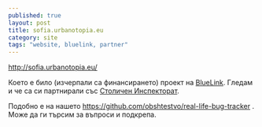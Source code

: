```yaml
---
published: true
layout: post
title: sofia.urbanotopia.eu
category: site
tags: "website, bluelink, partner"
---
```


http://sofia.urbanotopia.eu/

Което е било (изчерпали са финансирането) проект на [BlueLink](http://www.bluelink.net/). Гледам и че са си партнирали със [Столичен Инспекторат](http://inspectorat-so.org/"). 

Подобно е на нашето https://github.com/obshtestvo/real-life-bug-tracker . Може да ги търсим за въпроси и подкрепа.